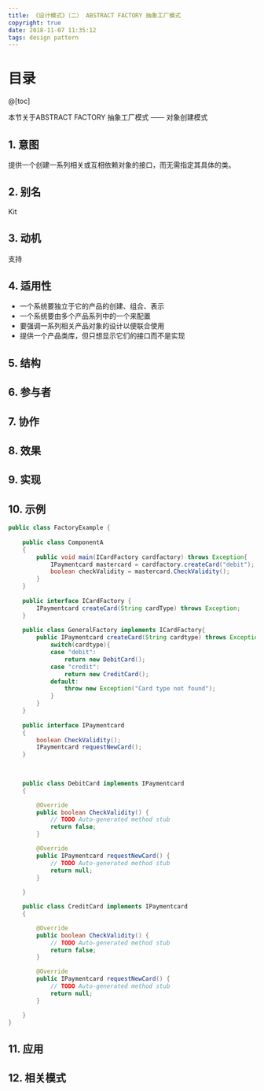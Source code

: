 ```yaml
---
title: 《设计模式》（二） ABSTRACT FACTORY 抽象工厂模式
copyright: true
date: 2018-11-07 11:35:12
tags: design pattern
---
```


# 目录

@[toc]



本节关于ABSTRACT FACTORY 抽象工厂模式 —— 对象创建模式

 

## 1. 意图

提供一个创建一系列相关或互相依赖对象的接口，而无需指定其具体的类。



## 2. 别名

Kit



## 3. 动机

支持



## 4. 适用性

- 一个系统要独立于它的产品的创建、组合、表示
- 一个系统要由多个产品系列中的一个来配置
- 要强调一系列相关产品对象的设计以便联合使用
- 提供一个产品类库，但只想显示它们的接口而不是实现



## 5. 结构



## 6. 参与者



## 7. 协作



## 8. 效果



## 9. 实现



## 10. 示例

```java
public class FactoryExample {
	
	public class ComponentA
	{
		public void main(ICardFactory cardfactory) throws Exception{
			IPaymentcard mastercard = cardfactory.createCard("debit");
			boolean checkValidity = mastercard.CheckValidity();
		}
	}
	
	public interface ICardFactory {
		IPaymentcard createCard(String cardType) throws Exception;
	}
	
	public class GeneralFactory implements ICardFactory{
		public IPaymentcard createCard(String cardtype) throws Exception{
			switch(cardtype){
			case "debit":
				return new DebitCard();
			case "credit":
				return new CreditCard();
			default:
				throw new Exception("Card type not found");
			}
		}
	}
	
	public interface IPaymentcard
	{
		boolean CheckValidity();
		IPaymentcard requestNewCard();
	}
	
	

	public class DebitCard implements IPaymentcard
	{

		@Override
		public boolean CheckValidity() {
			// TODO Auto-generated method stub
			return false;
		}

		@Override
		public IPaymentcard requestNewCard() {
			// TODO Auto-generated method stub
			return null;
		}
		
	}

	public class CreditCard implements IPaymentcard
	{

		@Override
		public boolean CheckValidity() {
			// TODO Auto-generated method stub
			return false;
		}

		@Override
		public IPaymentcard requestNewCard() {
			// TODO Auto-generated method stub
			return null;
		}

	}
}

```



## 11. 应用



## 12. 相关模式